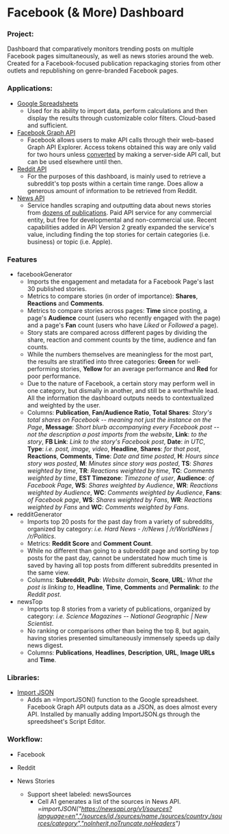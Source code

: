 # Facebook (& More) Dashboard

<h3>Project:</h3>

Dashboard that comparatively monitors trending posts on multiple Facebook pages simultaneously, as well as news stories around the web. Created for a Facebook-focused publication repackaging stories from other outlets and republishing on genre-branded Facebook pages.

<h3>Applications:</h3>

* [Google Spreadsheets](https://support.google.com/docs/answer/3093339)
  * Used for its ability to import data, perform calculations and then display the results through customizable color filters. Cloud-based and sufficient.
* [Facebook Graph API](https://developers.facebook.com/tools/explorer/)
  * Facebook allows users to make API calls through their web-based Graph API Explorer. Access tokens obtained this way are only valid for two hours unless [converted](https://developers.facebook.com/docs/facebook-login/access-tokens/expiration-and-extension) by making a server-side API call, but can be used elsewhere until then.
* [Reddit API](https://www.reddit.com/dev/api/)
  * For the purposes of this dashboard, is mainly used to retrieve a subreddit's top posts within a certain time range. Does allow a generous amount of information to be retrieved from Reddit.
* [News API](https://newsapi.org/)
  * Service handles scraping and outputting data about news stories from [dozens of publications](https://newsapi.org/sources). Paid API service for any commercial entity, but free for developmental and non-commercial use. Recent capabilities added in API Version 2 greatly expanded the service's value, including finding the top stories for certain categories (i.e. business) or topic (i.e. Apple). 
 
<h3>Features</h3>

* facebookGenerator
  * Imports the engagement and metadata for a Facebook Page's last 30 published stories.
  * Metrics to compare stories (in order of importance): **Shares**, **Reactions** and **Comments**.
  * Metrics to compare stories across pages: **Time** since posting, a page's **Audience** count (users who recently engaged with the page) and a page's **Fan** count (users who have *Liked* or *Followed* a page).
  * Story stats are compared across different pages by dividing the share, reaction and comment counts by the time, audience and fan counts. 
  * While the numbers themselves are meaningless for the most part, the results are stratified into three categories: **Green** for well-performing stories, **Yellow** for an average performance and **Red** for poor performance.
  * Due to the nature of Facebook, a certain story may perform well in one category, but dismally in another, and still be a worthwhile lead. All the information the dashboard outputs needs to contextualized and weighted by the user.
  * Columns: **Publication**,	**Fan/Audience Ratio**,	**Total Shares**: *Story's total shares on Facebook --	meaning not just the instance on the Page*, **Message**: *Short blurb accompanying every Facebook post -- not the description a post imports from the website*, **Link**: *to the story*,	**FB Link**: *Link to the story's Facebook post*, **Date**: *in UTC*, **Type**: *i.e. post, image, video*,	**Headline**, **Shares**: *for that post*,	**Reactions**,	**Comments**, **Time**: *Date and time posted*, **H**: *Hours since story was posted*, **M**: *Minutes since story was posted*,	**TS**: *Shares weighted by time*, **TR**: *Reactions weighted by time*,	**TC**: *Comments weighted by time*, **EST Timezone**: *Timezone of user*, **Audience**: *of Facebook Page*,	**WS**: *Shares weighted by Audience*,	**WR**: *Reactions weighted by Audience*,	**WC**: *Comments weighted by Audience*, **Fans**: *of Facebook page*,	**WS**: *Shares weighted by Fans*,	**WR**: *Reactions weighted by Fans* and	**WC**: *Comments weighted by Fans*. 
* redditGenerator
  * Imports top 20 posts for the past day from a variety of subreddits, organized by category: *i.e. Hard News - /r/News | /r/WorldNews | /r/Politics*.
  * Metrics: **Reddit Score** and **Comment Count**.
  * While no different than going to a subreddit page and sorting by top posts for the past day, cannot be understated how much time is saved by having all top posts from different subreddits presented in the same view.
  * Columns: **Subreddit**, **Pub**: *Website domain*, **Score**,	**URL**: *What the post is linking to*,	**Headline**, **Time**, **Comments** and **Permalink**: *to the Reddit post*.
* newsTop
  * Imports top 8 stories from a variety of publications, organized by category: *i.e. Science Magazines -- National Geographic | New Scientist*.
  * No ranking or comparisons other than being the top 8, but again, having stories presented simultaneously immensely speeds up daily news digest. 
  * Columns: **Publications**, **Headlines**,	**Description**, **URL**, **Image URLs** and **Time**.

<h3>Libraries:</h3>

*  [Import JSON](https://github.com/bradjasper/ImportJSON) 
   * Adds an =ImportJSON() function to the Google spreadsheet. Facebook Graph API outputs data as a JSON, as does almost every API. Installed by manually adding ImportJSON.gs through the spreedsheet's Script Editor.

<h3>Workflow:</h3>

* Facebook 
* Reddit

* News Stories
  * Support sheet labeled: newsSources
    * Cell A1 generates a list of the sources in News API. *=importJSON("https://newsapi.org/v1/sources?language=en","/sources/id,/sources/name,/sources/country,/sources/category","noInherit,noTruncate,noHeaders")*



